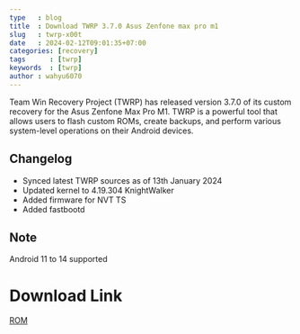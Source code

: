 ```yaml
---
type   : blog
title  : Download TWRP 3.7.0 Asus Zenfone max pro m1
slug   : twrp-x00t
date   : 2024-02-12T09:01:35+07:00
categories: [recovery]
tags      : [twrp]
keywords  : [twrp]
author : wahyu6070
---
```


Team Win Recovery Project (TWRP) has released version 3.7.0 of its custom recovery for the Asus Zenfone Max Pro M1. TWRP is a powerful tool that allows users to flash custom ROMs, create backups, and perform various system-level operations on their Android devices.

## Changelog
- Synced latest TWRP sources as of 13th January 2024 
- Updated kernel to 4.19.304 KnightWalker
- Added firmware for NVT TS
- Added fastbootd

## Note
Android 11 to 14 supported

# Download Link
[ROM](https://www.pling.com/p/2106780/)


